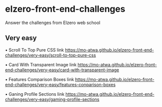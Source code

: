 # elzero-front-end-challenges
Answer the challenges from Elzero web school 
## Very easy
• Scroll To Top Pure CSS link        https://mo-atwa.github.io/elzero-front-end-challenges/very-easy/scroll-to-top-pure-css

• Card With Transparent Image link   https://mo-atwa.github.io/elzero-front-end-challenges/very-easy/card-with-transparent-image 

• Features Comparison Boxes link     https://mo-atwa.github.io/elzero-front-end-challenges/very-easy/features-conparison-boxes

• Ganing Profile Sections link     https://mo-atwa.github.io/elzero-front-end-challenges/very-easy/gaming-profile-sections
